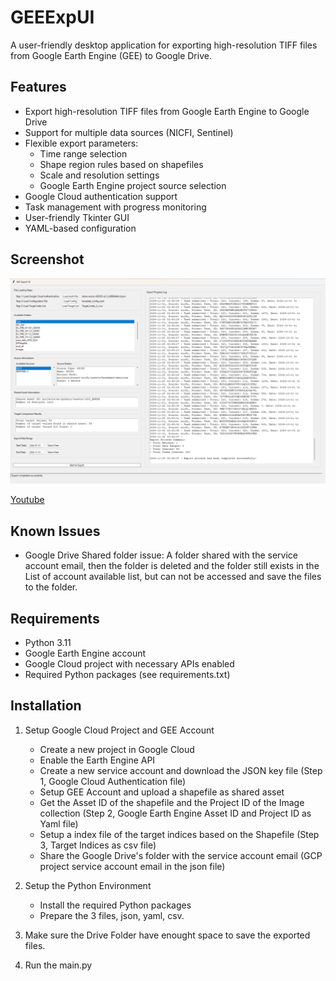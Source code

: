 # GEEExpUI

A user-friendly desktop application for exporting high-resolution TIFF files from Google Earth Engine (GEE) to Google Drive.

## Features

- Export high-resolution TIFF files from Google Earth Engine to Google Drive
- Support for multiple data sources (NICFI, Sentinel)
- Flexible export parameters:
  - Time range selection
  - Shape region rules based on shapefiles
  - Scale and resolution settings
  - Google Earth Engine project source selection
- Google Cloud authentication support
- Task management with progress monitoring
- User-friendly Tkinter GUI
- YAML-based configuration

## Screenshot

![Screenshot](https://github.com/wayne-xyz/GEEExpUI/blob/main/Screenshot.png)

[Youtube](https://youtu.be/_ddzpUMCEuw?si=r9cFgoJEDYVLAoxn)

## Known Issues
- Google Drive Shared folder issue: A folder shared with the service account email, then the folder is deleted and the folder still exists in the List of account available list, but can not be accessed and save the files to the folder.

## Requirements

- Python 3.11
- Google Earth Engine account
- Google Cloud project with necessary APIs enabled
- Required Python packages (see requirements.txt)

## Installation

1. Setup Google Cloud Project and GEE Account 
   - Create a new project in Google Cloud 
   - Enable the Earth Engine API
   - Create a new service account and download the JSON key file (Step 1, Google Cloud Authentication file)
   - Setup GEE Account and upload a shapefile as shared asset 
   - Get the Asset ID of the shapefile and the Project ID of the Image collection (Step 2, Google Earth Engine Asset ID and Project ID as Yaml file)
   - Setup a index file of the target indices based on the Shapefile (Step 3, Target Indices as csv file)
   - Share the Google Drive's folder with the service account email (GCP project service account email in the json file)



2. Setup the Python Environment
   - Install the required Python packages
   - Prepare the 3 files, json, yaml, csv.

3. Make sure the Drive Folder have enought space to save the exported files.

4. Run the main.py



